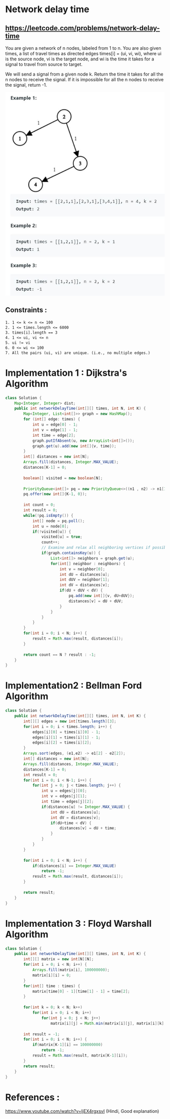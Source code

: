 # Network delay time
## https://leetcode.com/problems/network-delay-time

You are given a network of n nodes, labeled from 1 to n. You are also given times, a list of travel times as directed edges times[i] = (ui, vi, wi), where ui is the source node, vi is the target node, and wi is the time it takes for a signal to travel from source to target.

We will send a signal from a given node k. Return the time it takes for all the n nodes to receive the signal. If it is impossible for all the n nodes to receive the signal, return -1.

![Network delay time](example.JPG?raw=true)

## Constraints :
```
1. 1 <= k <= n <= 100
2. 1 <= times.length <= 6000
3. times[i].length == 3
4. 1 <= ui, vi <= n
5. ui != vi
6. 0 <= wi <= 100
7. All the pairs (ui, vi) are unique. (i.e., no multiple edges.)
```


# Implementation 1 : Dijkstra's Algorithm
```java
class Solution {
    Map<Integer, Integer> dist;
    public int networkDelayTime(int[][] times, int N, int K) {
        Map<Integer, List<int[]>> graph = new HashMap();
        for (int[] edge: times) {
            int u = edge[0] - 1;
            int v = edge[1] - 1;
            int time = edge[2];
            graph.putIfAbsent(u, new ArrayList<int[]>());
            graph.get(u).add(new int[]{v, time});
        }
        int[] distances = new int[N];
        Arrays.fill(distances, Integer.MAX_VALUE);
        distances[K-1] = 0;

        boolean[] visited = new boolean[N];
        
        PriorityQueue<int[]> pq = new PriorityQueue<>((n1 , n2) -> n1[1] - n2[1]);
        pq.offer(new int[]{K-1, 0});
        
        int count = 0;
        int result = 0;
        while(!pq.isEmpty()) {
            int[] node = pq.poll();
            int u = node[0];
            if(!visited[u]) {
                visited[u] = true;
                count++;
                // Examine and relax all neighboring vertices if possible
                if(graph.containsKey(u)) {
                    List<int[]> neighbors = graph.get(u);
                    for(int[] neighbor : neighbors) {
                        int v = neighbor[0];
                        int dU = distances[u];
                        int dUV = neighbor[1];
                        int dV = distances[v];
                        if(dU + dUV < dV) {
                            pq.add(new int[]{v, dU+dUV});
                            distances[v] = dU + dUV;
                        }
                    }
                }
            }
        }
        for(int i = 0; i < N; i++) {
            result = Math.max(result, distances[i]);
        }
        
        return count == N ? result : -1;
    }
}
```

# Implementation2 : Bellman Ford Algorithm
```java
class Solution {
    public int networkDelayTime(int[][] times, int N, int K) {
        int[][] edges = new int[times.length][3];
        for(int i = 0; i < times.length; i++) {
            edges[i][0] = times[i][0] - 1;
            edges[i][1] = times[i][1] - 1;
            edges[i][2] = times[i][2];
        }
        Arrays.sort(edges, (e1,e2) -> e1[2] - e2[2]);
        int[] distances = new int[N];
        Arrays.fill(distances, Integer.MAX_VALUE);
        distances[K-1] = 0;
        int result = 0;
        for(int i = 0; i < N-1; i++) {
            for(int j = 0; j < times.length; j++) {
                int u = edges[j][0];
                int v = edges[j][1];
                int time = edges[j][2];
                if(distances[u] != Integer.MAX_VALUE) {
                    int dU = distances[u];
                    int dV = distances[v];
                    if(dU+time < dV) {
                        distances[v] = dU + time;
                    }
                }
            }            
        }
        
        for(int i = 0; i < N; i++) {
            if(distances[i] == Integer.MAX_VALUE)
                return -1;
            result = Math.max(result, distances[i]);
        }
        
        return result;
    }
}
```

# Implementation 3 : Floyd Warshall Algorithm
```java
class Solution {
    public int networkDelayTime(int[][] times, int N, int K) {
        int[][] matrix = new int[N][N];
        for(int i = 0; i < N; i++) {
            Arrays.fill(matrix[i], 100000000);
            matrix[i][i] = 0;
        }
        for(int[] time : times) {
            matrix[time[0] - 1][time[1] - 1] = time[2];
        }
        
        for(int k = 0; k < N; k++)
            for(int i = 0; i < N; i++)
                for(int j = 0; j < N; j++)
                    matrix[i][j] = Math.min(matrix[i][j], matrix[i][k] + matrix[k][j]);
    
        int result = -1;
        for(int i = 0; i < N; i++) {
            if(matrix[K-1][i] == 100000000)
                return -1;
            result = Math.max(result, matrix[K-1][i]);
        }
        return result;
    }
}
```

# References :
https://www.youtube.com/watch?v=IjEX4rgxsvI (Hindi, Good explanation)
